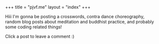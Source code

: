 +++
title = "pjvf.me"
layout = "index"
+++

Hiii I'm gonna be posting a crosswords, contra dance choreography, random blog posts about meditation and buddhist practice, and probably some coding related things!

Click a post to leave a comment :)